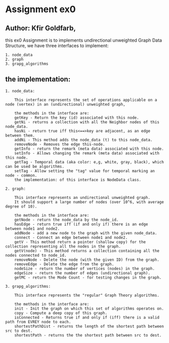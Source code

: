 # Assignment ex0
## Author: Kfir Goldfarb,

this ex0 Assignment is to implements undirectional unweighted Graph Data Structure, we have three interfaces to implement:

	1. node_data
	2. graph
	3. grapg_algorithms


## the implementation:

	1. node_data:

		This interface represents the set of operations applicable on a node (vertex) in an (undirectional) unweighted graph,

		the methods in the interface are:
		getKey - Return the key (id) associated with this node.
		getNi - returns a collection with all the Neighbor nodes of this node_data.
		hasNi - return true iff this<==>key are adjacent, as an edge between them.
		addNi - This method adds the node_data (t) to this node_data.
		removeNode - Removes the edge this-node.
		getInfo - return the remark (meta data) associated with this node.
		setInfo - Allows changing the remark (meta data) associated with this node.
		getTag - Temporal data (aka color: e,g, white, gray, black), which can be used be algorithms.
		setTag - Allow setting the "tag" value for temporal marking an node - common.
		the implementation: of this interface is NodeData class.

	2. graph:

		This interface represents an undirectional unweighted graph.
		It should support a large number of nodes (over 10^6, with average degree of 10).

		the methods in the interface are:
		getNode - return the node_data by the node_id.
		hasEdge - return true iff (if and only if) there is an edge between node1 and node2.
		addNode - add a new node to the graph with the given node_data.
		connect - Connect an edge between node1 and node2.
		getV - This method return a pointer (shallow copy) for the collection representing all the nodes in the graph.
		getV(node) - This method returns a collection containing all the nodes connected to node_id.
		removeNode - Delete the node (with the given ID) from the graph.
		removeEdge - Delete the edge from the graph.
		nodeSize - return the number of vertices (nodes) in the graph.
		edgeSize - return the number of edges (undirectional graph).
		getMC - return the Mode Count - for testing changes in the graph.

	3. grapg_algorithms:

		This interface represents the "regular" Graph Theory algorithms.

		the methods in the interface are:
		init - Init the graph on which this set of algorithms operates on.
		copy - Compute a deep copy of this graph.
 		isConnected - Returns true if and only if (iff) there is a valid path from EVREY node to each.
		shortestPathDist - returns the length of the shortest path between src to dest.
		shortestPath - returns the the shortest path between src to dest.
		
		
		
	
